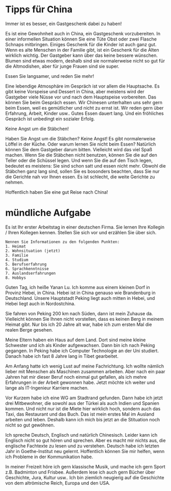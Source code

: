 # Tipps für China

Immer ist es besser, ein Gastgeschenk dabei zu haben!

Es ist eine Gewohnheit auch in China, ein Gastgeschenk vorzubereiten. In einer informellen Situation können Sie eine Tüte Obst oder zwei Flasche Schnaps mitbringen. Einiges Geschenk für die Kinder ist auch ganz gut. Wenn es alte Menschen in der Familie gibt, ist ein Geschenk für die Alten wirklich wichtig. Der Gastgeber kann über das keine bessere wünschen. Blumen sind etwas modern, deshalb sind sie normalerweise nicht so gut für die Altmodishen, aber für junge Frauen sind sie super. 

Essen Sie langsamer, und reden Sie mehr!

Eine lebendige Atmosphäre im Gespräch ist vor allem die Hauptsache. Es gibt keine Vorspeise und Dessert in China, aber meistens wird der Gastgeber viele Nüsse vor und nach dem Hauptspeise vorbereiten. Das können Sie beim Gespräch essen. Wir Chinesen unterhalten uns sehr gern beim Essen, weil es gemütlicher und nicht zu ernst ist. Wir reden gern über Erfahrung, Arbeit, Kinder usw.. Gutes Essen dauert lang. Und ein fröhliches Gespräch ist unbedingt ein sozialer Erfolg. 

Keine Angst um die Stäbchen!

Haben Sie Angst um die Stäbchen? Keine Angst! Es gibt normalerweise Löffel in der Küche. Oder warum lernen Sie nicht beim Essen? Natürlich können Sie dem Gastgeber darum bitten. Vielleicht wird das viel Spaß machen. Wenn Sie die Stäbchen nicht benutzen, können Sie die auf den Teller oder die Schüssel legen. Und wenn Sie die auf den Tisch legen, bedeutet es meistens: Sie sind schon satt und essen nicht mehr. Obwohl die Stäbchen ganz lang sind, sollen Sie es bosonders beachten, dass Sie nur die Gerichte nah vor Ihnen essen. Es ist schlecht, die weite Gerichte zu nehmen. 

Hoffentlich haben Sie eine gut Reise nach China!

# mündliche Aufgabe
Es ist Ihr erster Arbeitstag in einer deutschen Firma. Sie lernen Ihre Kollegin / Ihren Kollegen kennen. Stellen Sie sich vor und erzählen Sie über sich.

`````
Nennen Sie Informationen zu den folgenden Punkten:
1. Heimat
2. Wohnsituation (jetzt)
3. Familie
4. Studium
5. Berufserfahrung
6. Sprachkenntnisse
7. Auslandserfahrungen
8. Hobbys
`````

Guten Tag, ich heiße Yanan Lu. Ich komme aus einem kleinen Dorf in Provinz Hebei, in China. Hebei ist in China genauso wie Brandenburg in Deutschland. Unsere Hauptstadt Peking liegt auch mitten in Hebei, und Hebei liegt auch in Nordostchina. 

Sie fahren von Peking 200 km nach Süden, dann ist mein Zuhause da. Vielleicht können Sie Ihnen nicht vorstellen, dass es keinen Berg in meinem Heimat gibt. Nur bis ich 20 Jahre alt war, habe ich zum ersten Mal die realen Berge gesehen. 

Meine Eltern haben ein Haus auf dem Land. Dort sind meine kleine Schwester und ich als Kinder aufgewachsen. Dann bin ich nach Peking gegangen. In Peking habe ich Computer Technologie an der Uni studiert. Danach habe ich fast 8 Jahre lang in Tibet gearbeitet. 

Am Anfang hatte ich wenig Lust auf meine Fachrichtung. Ich wollte nämlich lieber mit Menschen als Maschinen zusammen arbeiten. Aber nach ein paar Jahren hat mir dieser Beruf noch einmal gut gefallen, als ich mehre Erfahrungen in der Arbeit gewonnen habe. Jetzt möchte ich weiter und lange als IT-Ingenieur Karriere machen. 

Vor Kurzem habe ich eine WG am Stadtrand gefunden. Dann habe ich jetzt drei Mitbewohner, die sowohl aus der Türkei als auch Indien und Spanien kommen. Und nicht nur ist die Miete hier wirklich hoch, sondern auch das Taxi, das Restaurant und das Buch. Das ist mein erstes Mal im Ausland arbeiten und leben. Deshalb kann ich mich bis jetzt an die Stituation noch nicht so gut gewöhnen. 

Ich spreche Deutsch, Englisch und natürlich Chinesisch. Leider kann ich Englisch nicht so gut hören und sprechen. Aber es macht mir nichts aus, die englische Fachtexte zu lesen und zu verstehen. Deutsch habe ich letzten Jahr in Goethe-Institut neu gelernt. Hoffentlich können Sie mir helfen, wenn ich Probleme in der Kommunikation habe. 

In meiner Freizeit höre ich gern klassische Musik, und mache ich gern Sport z.B. Badminton und Frisbee. Außerdem lese ich auch gern Bücher über Geschichte, Jura, Kultur usw.. Ich bin ziemlich neugierig auf die Geschichte von dem altrömische Reich, Europa und den USA. 